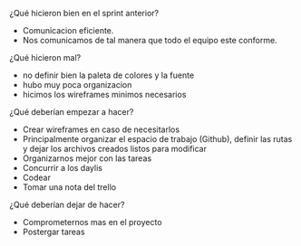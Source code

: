 ¿Qué hicieron bien en el sprint anterior?
- Comunicacion eficiente.
- Nos comunicamos de tal manera que todo el equipo este conforme.

¿Qué hicieron mal?
- no definir bien la paleta de colores y la fuente
- hubo muy poca organizacion
- hicimos los wireframes minimos necesarios


¿Qué deberían empezar a hacer?
- Crear wireframes en caso de necesitarlos
- Principalmente organizar el espacio de trabajo (Github), definir las rutas y dejar los archivos creados listos para modificar
- Organizarnos mejor con las tareas
- Concurrir a los daylis
- Codear
- Tomar una nota del trello

¿Qué deberían dejar de hacer?
- Comprometernos mas en el proyecto
- Postergar tareas



